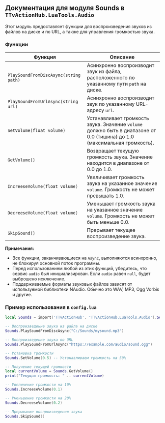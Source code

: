 ## Документация для модуля Sounds в `TTvActionHub.LuaTools.Audio`

Этот модуль предоставляет функции для воспроизведения звуков из файлов на диске и по URL, а также для управления громкостью звука.

### Функции

| Функция                               | Описание                                                                                                                  |
| ------------------------------------- | ------------------------------------------------------------------------------------------------------------------------- |
| `PlaySoundFromDiscAsync(string path)` | Асинхронно воспроизводит звук из файла, расположенного по указанному пути `path` на диске.                                |
| `PlaySoundFromUrlAsync(string url)`   | Асинхронно воспроизводит звук по указанному URL-адресу `url`.                                                             |
| `SetVolume(float volume)`             | Устанавливает громкость звука. Значение `volume` должно быть в диапазоне от 0.0 (тишина) до 1.0 (максимальная громкость). |
| `GetVolume()`                         | Возвращает текущую громкость звука. Значение находится в диапазоне от 0.0 до 1.0.                                         |
| `IncreeseVolume(float volume)`        | Увеличивает громкость звука на указанное значение `volume`. Громкость не может превышать 1.0.                             |
| `DecreeseVolume(float volume)`        | Уменьшает громкость звука на указанное значение `volume`. Громкость не может быть меньше 0.0.                             |
| `SkipSound()`                         | Прерывает текущее воспроизведение звука.                                                                                  |

**Примечания:**

- Все функции, заканчивающиеся на `Async`, выполняются асинхронно, не блокируя основной поток программы.
- Перед использованием любой из этих функций, убедитесь, что сервис `audio` был инициализирован. Если `audio` равен `null`, будет выброшено исключение.
- Поддерживаемые форматы звуковых файлов зависят от используемой библиотеки NAudio. Обычно это WAV, MP3, Ogg Vorbis и другие.

### Пример использования в `config.lua`

```lua
local Sounds = import('TTvActionHub', 'TTvActionHub.LuaTools.Audio').Sounds

-- Воспроизведение звука из файла на диске
Sounds.PlaySoundFromDiscAsync("C:/Sounds/mysound.mp3")

-- Воспроизведение звука по URL
Sounds.PlaySoundFromUrlAsync("https://example.com/audio/sound.ogg")

-- Установка громкости
Sounds.SetVolume(0.5) -- Устанавливаем громкость на 50%

-- Получение текущей громкости
local currentVolume = Sounds.GetVolume()
print("Текущая громкость: " .. currentVolume)

-- Увеличение громкости на 10%
Sounds.IncreeseVolume(0.1)

-- Уменьшение громкости на 20%
Sounds.DecreeseVolume(0.2)

-- Прерывание воспроизведения звука
Sounds.SkipSound()
```
